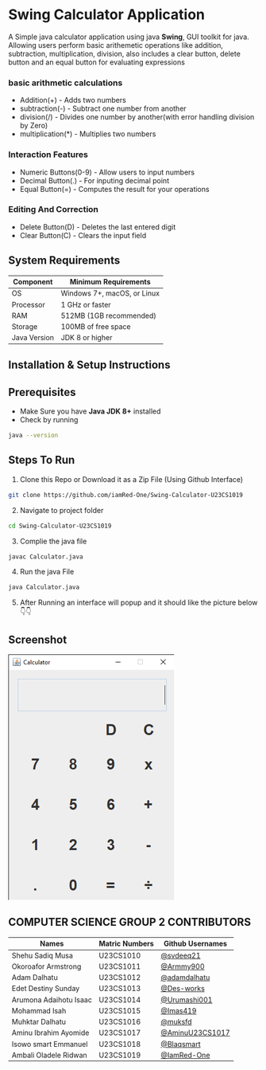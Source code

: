 # Swing Calculator Application

A Simple java calculator application using java **Swing**, GUI toolkit for java. Allowing users perform basic arithemetic operations like addition, subtraction, multiplication, division, also includes a clear button, delete button and an equal button for evaluating expressions

### basic arithmetic calculations
- Addition(+) - Adds two numbers
- subtraction(-) - Subtract one number from another
- division(/) - Divides one number by another(with error handling division by Zero)
- multiplication(*) - Multiplies two numbers

### Interaction Features
- Numeric Buttons(0-9) - Allow users to input numbers
- Decimal Button(.) - For inputing decimal point
- Equal Button(=) - Computes the result for your operations

### Editing And Correction
- Delete Button(D) - Deletes the last entered digit
- Clear Button(C) - Clears the input field

## System Requirements

| Component | Minimum Requirements |
| ------------------------------ | ----------------------- |
| OS | Windows 7+, macOS, or Linux |
| Processor | 1 GHz or faster |
| RAM | 512MB (1GB recommended) |
| Storage | 100MB of free space |
| Java Version | JDK 8 or higher |

## Installation & Setup Instructions

## Prerequisites
- Make Sure you have **Java JDK 8+** installed
- Check by running
```bash
java --version
```

## Steps To Run
1. Clone this Repo or Download it as a Zip File (Using Github Interface)
```bash
git clone https://github.com/iamRed-One/Swing-Calculator-U23CS1019
```
2. Navigate to project folder
```bash
cd Swing-Calculator-U23CS1019
```
3. Complie the java file
```bash
javac Calculator.java
```
4.  Run the java File
```bash
java Calculator.java
```
5. After Running an interface will popup and it should like the picture below 👇👇

## Screenshot

![Calculator-Picture](./images/calculator-img.png)


## COMPUTER SCIENCE GROUP 2 CONTRIBUTORS

| Names | Matric Numbers | Github Usernames |
|------------|------------|------------|
| Shehu Sadiq Musa | U23CS1010 | [@svdeeq21](https://github.com/svdeeq21) |
| Okoroafor Armstrong | U23CS1011 | [@Armmy900](https://github.com/Armmy900/) |
| Adam Dalhatu | U23CS1012 | [@adamdalhatu](https://github.com/iamRed-One) |
| Edet Destiny Sunday | U23CS1013 | [@Des-works](https://github.com/Des-works) |
| Arumona Adaihotu Isaac | U23CS1014 | [@Urumashi001](https://github.com/Urumashi001) |
| Mohammad Isah | U23CS1015 | [@Imas419](https://github.com/Imas419) |
| Muhktar Dalhatu | U23CS1016 | [@muksfd](https://github.com/muksfd) |
| Aminu Ibrahim Ayomide | U23CS1017 | [@AminuU23CS1017](https://github.com/AminuU23CS1017) |
| Isowo smart Emmanuel | U23CS1018 | [@Blaqsmart](https://github.com/Blaqsmart) |
| Ambali Oladele Ridwan | U23CS1019 | [@IamRed-One](https://github.com/iamRed-One) |
